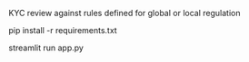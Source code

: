 KYC review against rules defined for global or local regulation

pip install -r requirements.txt


streamlit run app.py
